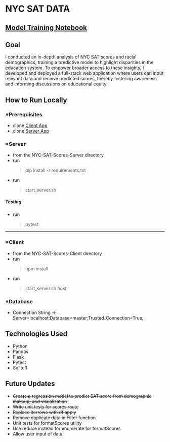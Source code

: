 # NYC SAT DATA

## [Model Training Notebook](https://github.com/JordyKieto/NYC-SAT-Scores-Server/blob/master/notebooks/Regression_Notebook.ipynb)

## Goal
I conducted an in-depth analysis of NYC SAT scores and racial demographics, training a predictive model to highlight disparities in the education system.  To empower broader access to these insights, I developed and deployed a full-stack web application where users can input relevant data and receive predicted scores, thereby fostering awareness and informing discussions on educational equity.

## How to Run Locally
### *Prerequisites
* clone [Client App](https://github.com/JordyKieto/NYC-SAT-Scores-Client)
* clone [Server App](https://github.com/JordyKieto/NYC-SAT-Scores-Server)

### *Server
* from the NYC-SAT-Scores-Server directory
* run 
    >pip install -r requirements.txt
* run 
    >start_server.sh
##### __Testing__
* run 
    >pytest
___
### *Client
* from the NYC-SAT-Scores-Client directory
* run 
    >npm install
* run 
    >start_server.sh *host*

### *Database
* Connection String -> Server=localhost;Database=master;Trusted_Connection=True;

## Technologies Used
* Python
* Pandas 
* Flask
* Pytest
* Sqlite3

## Future Updates
* ~~Create a regression model to predict SAT score from demographic makeup, and visualization~~
* ~~Write unit tests for scores route~~
* ~~Replace iterrows with df apply~~
* ~~Remove duplicate data in Filter function~~
* Unit tests for formatScores utility
* Use reduce instead for enumerate for formatScores
* Allow user input of data
